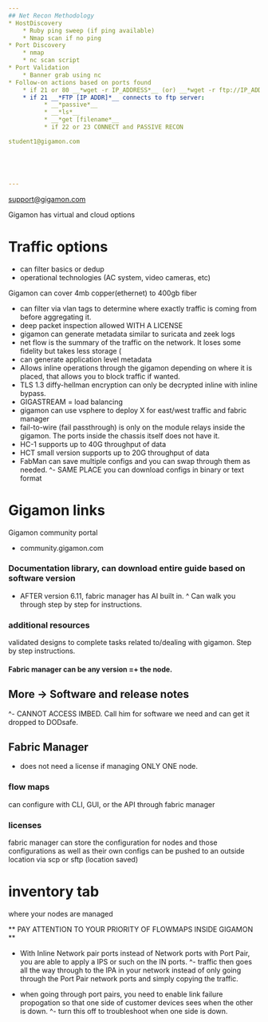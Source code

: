 ```yaml
---
## Net Recon Methodology
* HostDiscovery
    * Ruby ping sweep (if ping available)
    * Nmap scan if no ping
* Port Discovery
    * nmap
    * nc scan script
* Port Validation
    * Banner grab using nc
* Follow-on actions based on ports found
    * if 21 or 80 __*wget -r IP_ADDRESS*__ (or) __*wget -r ftp://IP_ADDRESS*__ (or) Firefox
    * if 21 __*FTP [IP ADDR]*__ connects to ftp server:
          * __*passive*__
          * __*ls*__
          * __*get [filename*__
          * if 22 or 23 CONNECT and PASSIVE RECON

student1@gigamon.com





---
```

support@gigamon.com

Gigamon has virtual and cloud options


# Traffic options
* can filter basics or dedup
* operational technologies (AC system, video cameras, etc)

Gigamon can cover 4mb copper(ethernet) to 400gb fiber 

* can filter via vlan tags to determine where exactly traffic is coming from before aggregating it.
* deep packet inspection allowed WITH A LICENSE
* gigamon can generate metadata similar to suricata and zeek logs
* net flow is the summary of the traffic on the network. It loses some fidelity but takes less storage ( 
* can generate application level metadata
* Allows inline operations through the gigamon depending on where it is placed, that allows you to block traffic if wanted.
* TLS 1.3 diffy-hellman encryption can only be decrypted inline with inline bypass.
* GIGASTREAM = load balancing
* gigamon can use vsphere to deploy X for east/west traffic and fabric manager
* fail-to-wire (fail passthrough) is only on the module relays inside the gigamon. The ports inside the chassis itself does not have it.
* HC-1 supports up to 40G throughput of data
* HCT small version supports up to 20G throughput of data
* FabMan can save multiple configs and you can swap through them as needed.
^- SAME PLACE you can download configs in binary or text format

# Gigamon links
Gigamon community portal
* community.gigamon.com
### Documentation library, can download entire guide based on software version
* AFTER version 6.11, fabric manager has AI built in.
^ Can walk you through step by step for instructions.
### additional resources
validated designs to complete tasks related to/dealing with gigamon. Step by step instructions.
#### Fabric manager can be any version =+ the node. 

## More -> Software and release notes
^- CANNOT ACCESS IMBED. Call him for software we need and can get it dropped to DODsafe.

## Fabric Manager
* does not need a license if managing ONLY ONE node.
  
### flow maps
can configure with CLI, GUI, or the API through fabric manager

### licenses
fabric manager can store the configuration for nodes and those configurations as well as their own configs can be pushed to an outside location via scp or sftp (location saved)

# inventory tab
where your nodes are managed

** PAY ATTENTION TO YOUR PRIORITY OF FLOWMAPS INSIDE GIGAMON **

* With Inline Network pair ports instead of Network ports with Port Pair, you are able to apply a IPS or such on the IN ports. 
^- traffic then goes all the way through to the IPA in your network instead of only going through the Port Pair network ports and simply copying the traffic.

* when going through port pairs, you need to enable link failure propogation so that one side of customer devices sees when the other is down. 
^- turn this off to troubleshoot when one side is down.
